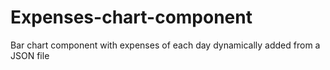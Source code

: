 # Expenses-chart-component
Bar chart component with expenses of each day dynamically added from a JSON file
